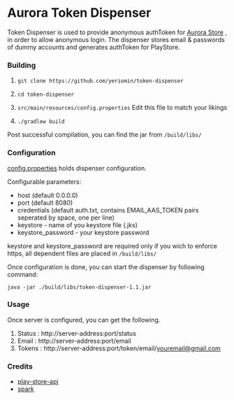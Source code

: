 # Aurora Token Dispenser

Token Dispenser is used to provide anonymous authToken for [Aurora Store](`/build/libs/`) , 
in order to allow anonymous login. The dispenser stores email & passwords of dummy
accounts and generates authToken for PlayStore.

### Building
1. `git clone https://github.com/yeriomin/token-dispenser`

2. `cd token-dispenser`

3. `src/main/resources/config.properties` Edit this file to match your likings

4. `./gradlew build`

Post successful compilation, you can find the jar from `/build/libs/`

### Configuration

[config.properties](/src/main/resources/config.properties) holds  dispenser configuration.

Configurable parameters:
* host (default 0.0.0.0)
* port (default 8080)
* credentials (default auth.txt, contains EMAIL,AAS_TOKEN pairs seperated by space, one per line)
* keystore - name of you keystore file (.jks)
* keystore_password - your keystore password

keystore and keystore_password are required only if you wich to enforce https, all dependent files are placed in `/build/libs/`

Once configuration is done, you can start the dispenser by following command:

`java -jar ./build/libs/token-dispenser-1.1.jar`

### Usage
Once server is configured, you can get the following.
1. Status : http://server-address:port/status
2.  Email : http://server-address:port/email
3. Tokens  : http://server-address:port/token/email/youremail@gmail.com

### Credits

* [play-store-api](https://github.com/yeriomin/play-store-api)
* [spark](http://sparkjava.com/)

